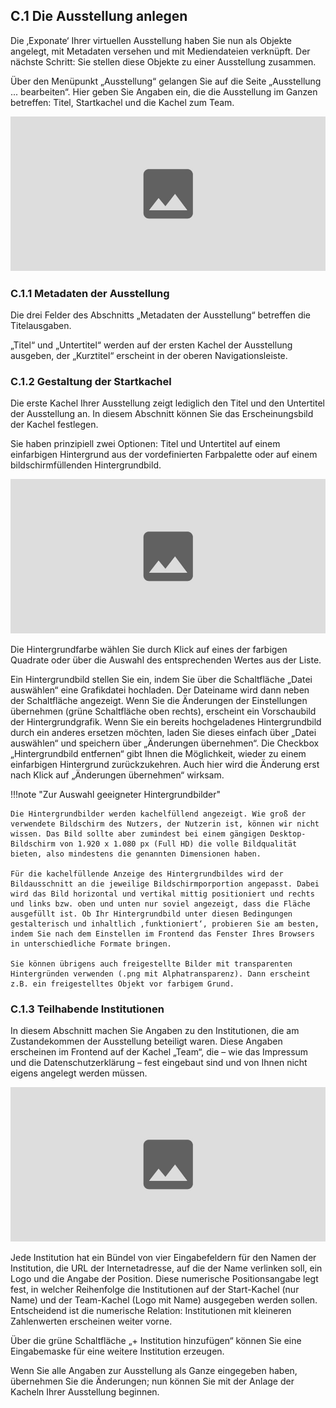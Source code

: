 ## C.1 Die Ausstellung anlegen

Die ‚Exponate‘ Ihrer virtuellen Ausstellung haben Sie nun als Objekte angelegt, mit Metadaten versehen und mit Mediendateien verknüpft. Der nächste Schritt: Sie stellen diese Objekte zu einer Ausstellung zusammen.

Über den Menüpunkt „Ausstellung“ gelangen Sie auf die Seite „Ausstellung ... bearbeiten“. Hier geben Sie Angaben ein, die die Ausstellung im Ganzen betreffen: Titel, Startkachel und die Kachel zum Team.

![Abb. C.1-1 – Die Seite „Ausstellung ... bearbeiten“][C-1_1]

### C.1.1 Metadaten der Ausstellung

Die drei Felder des Abschnitts „Metadaten der Ausstellung“ betreffen die Titelausgaben.

„Titel“ und „Untertitel“ werden auf der ersten Kachel der Ausstellung ausgeben, der „Kurztitel“ erscheint in der oberen Navigationsleiste.

### C.1.2 Gestaltung der Startkachel

Die erste Kachel Ihrer Ausstellung zeigt lediglich den Titel und den Untertitel der Ausstellung an. In diesem Abschnitt können Sie das Erscheinungsbild der Kachel festlegen.

Sie haben prinzipiell zwei Optionen: Titel und Untertitel auf einem einfarbigen Hintergrund aus der vordefinierten Farbpalette oder auf einem bildschirmfüllenden Hintergrundbild.

![Abb. C.1-2 – Einstellungen zur Startkachel][C-1_2]

Die Hintergrundfarbe wählen Sie durch Klick auf eines der farbigen Quadrate oder über die Auswahl des entsprechenden Wertes aus der Liste.

Ein Hintergrundbild stellen Sie ein, indem Sie über die Schaltfläche „Datei auswählen“ eine Grafikdatei hochladen. Der Dateiname wird dann neben der Schaltfläche angezeigt. Wenn Sie die Änderungen der Einstellungen übernehmen (grüne Schaltfläche oben rechts), erscheint ein Vorschaubild der Hintergrundgrafik. Wenn Sie ein bereits hochgeladenes Hintergrundbild durch ein anderes ersetzen möchten, laden Sie dieses einfach über „Datei auswählen“ und speichern über „Änderungen übernehmen“. Die Checkbox „Hintergrundbild entfernen“ gibt Ihnen die Möglichkeit, wieder zu einem einfarbigen Hintergrund zurückzukehren. Auch hier wird die Änderung erst nach Klick auf „Änderungen übernehmen“ wirksam.

!!!note "Zur Auswahl geeigneter Hintergrundbilder"

    Die Hintergrundbilder werden kachelfüllend angezeigt. Wie groß der verwendete Bildschirm des Nutzers, der Nutzerin ist, können wir nicht wissen. Das Bild sollte aber zumindest bei einem gängigen Desktop-Bildschirm von 1.920 x 1.080 px (Full HD) die volle Bildqualität bieten, also mindestens die genannten Dimensionen haben.

    Für die kachelfüllende Anzeige des Hintergrundbildes wird der Bildausschnitt an die jeweilige Bildschirmporportion angepasst. Dabei wird das Bild horizontal und vertikal mittig positioniert und rechts und links bzw. oben und unten nur soviel angezeigt, dass die Fläche ausgefüllt ist. Ob Ihr Hintergrundbild unter diesen Bedingungen gestalterisch und inhaltlich ‚funktioniert‘, probieren Sie am besten, indem Sie nach dem Einstellen im Frontend das Fenster Ihres Browsers in unterschiedliche Formate bringen.

    Sie können übrigens auch freigestellte Bilder mit transparenten Hintergründen verwenden (.png mit Alphatransparenz). Dann erscheint z.B. ein freigestelltes Objekt vor farbigem Grund.

### C.1.3 Teilhabende Institutionen

In diesem Abschnitt machen Sie Angaben zu den Institutionen, die am Zustandekommen der Ausstellung beteiligt waren. Diese Angaben erscheinen im Frontend auf der Kachel „Team“, die – wie das Impressum und die Datenschutzerklärung – fest eingebaut sind und von Ihnen nicht eigens angelegt werden müssen.

![Abb. C.1-3 – Einstellungen zu den teilhabenden Institutionen][C-1_3]

Jede Institution hat ein Bündel von vier Eingabefeldern für den Namen der Institution, die URL der Internetadresse, auf die der Name verlinken soll, ein Logo und die Angabe der Position. Diese numerische Positionsangabe legt fest, in welcher Reihenfolge die Institutionen auf der Start-Kachel (nur Name) und der Team-Kachel (Logo mit Name) ausgegeben werden sollen. Entscheidend ist die numerische Relation: Institutionen mit kleineren Zahlenwerten erscheinen weiter vorne.

Über die grüne Schaltfläche „+ Institution hinzufügen“ können Sie eine Eingabemaske für eine weitere Institution erzeugen.

Wenn Sie alle Angaben zur Ausstellung als Ganze eingegeben haben, übernehmen Sie die Änderungen; nun können Sie mit der Anlage der Kacheln Ihrer Ausstellung beginnen.

[C-1_1]: img/C-1_1.jpg "Abb. 1 – Die Seite „Ausstellung ... bearbeiten“"
[C-1_2]: img/C-1_2.jpg "Abb. 2 – Einstellungen zur Startkachel"
[C-1_3]: img/C-1_3.jpg "Abb. 3 – Einstellungen zu den teilhabenden Institutionen"


